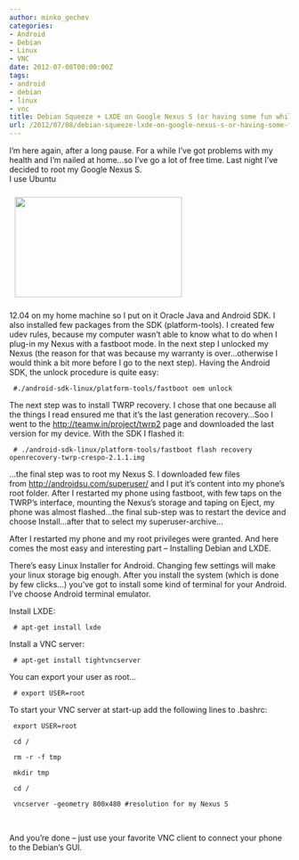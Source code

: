 ```yaml
---
author: minko_gechev
categories:
- Android
- Debian
- Linux
- VNC
date: 2012-07-08T00:00:00Z
tags:
- android
- debian
- linux
- vnc
title: Debian Squeeze + LXDE on Google Nexus S (or having some fun while suffering)
url: /2012/07/08/debian-squeeze-lxde-on-google-nexus-s-or-having-some-fun-while-suffering/
---
```


I&#8217;m here again, after a long pause. For a while I&#8217;ve got problems with my health and I&#8217;m nailed at home&#8230;so I&#8217;ve go a lot of free time. Last night I&#8217;ve decided to root my Google Nexus S.  
I use Ubuntu

[<img class="alignleft size-medium wp-image-152" style="margin: 10px;" title="Debian Squeeze with LXDE on Android 4.1" src="/images/legacy/uploads2012/07/547127_487402781271330_2093254846_n-300x180.jpg" alt="" width="300" height="180" />][1]

12.04 on my home machine so I put on it Oracle Java and Android SDK. I also installed few packages from the SDK (platform-tools). I created few udev rules, because my computer wasn&#8217;t able to know what to do when I plug-in my Nexus with a fastboot mode. In the next step I unlocked my Nexus (the reason for that was because my warranty is over&#8230;otherwise I would think a bit more before I go to the next step). Having the Android SDK, the unlock procedure is quite easy:

     #./android-sdk-linux/platform-tools/fastboot oem unlock 

The next step was to install TWRP recovery. I chose that one because all the things I read ensured me that it&#8217;s the last generation recovery&#8230;Soo I went to the http://teamw.in/project/twrp2 page and downloaded the last version for my device. With the SDK I flashed it:

     # ./android-sdk-linux/platform-tools/fastboot flash recovery openrecovery-twrp-crespo-2.1.1.img 

&#8230;the final step was to root my Nexus S. I downloaded few files from http://androidsu.com/superuser/ and I put it&#8217;s content into my phone&#8217;s root folder. After I restarted my phone using fastboot, with few taps on the TWRP&#8217;s interface, mounting the Nexus&#8217;s storage and taping on Eject, my phone was almost flashed&#8230;the final sub-step was to restart the device and choose Install&#8230;after that to select my superuser-archive&#8230;

After I restarted my phone and my root privileges were granted. And here comes the most easy and interesting part &#8211; Installing Debian and LXDE.

There&#8217;s easy Linux Installer for Android. Changing few settings will make your linux storage big enough. After you install the system (which is done by few clicks&#8230;) you&#8217;ve got to install some kind of terminal for your Android. I&#8217;ve choose Android terminal emulator. 

Install LXDE:

     # apt-get install lxde 

Install a VNC server:

     # apt-get install tightvncserver 

You can export your user as root&#8230;

     # export USER=root 

To start your VNC server at start-up add the following lines to .bashrc:

     export USER=root 

     cd / 

     rm -r -f tmp 

     mkdir tmp 

     cd / 

     vncserver -geometry 800x480 #resolution for my Nexus S 

&nbsp;

And you&#8217;re done &#8211; just use your favorite VNC client to connect your phone to the Debian&#8217;s GUI.

 [1]: /images/legacy/uploads2012/07/547127_487402781271330_2093254846_n.jpg